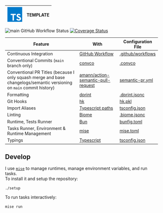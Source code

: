 | <img alt='ts icon' width='50' src='https://raw.githubusercontent.com/devicons/devicon/master/icons/typescript/typescript-original.svg'/> | TEMPLATE |
| ---------------------------------------------------------------------------------------------------------------------------------------- | -------- |

![main GitHub Workflow Status](https://img.shields.io/github/actions/workflow/status/sripwoud/ts-template/main.yml?branch=main&label=main)
[![Coverage Status](https://coveralls.io/repos/github/sripwoud/ts-template/badge.svg?branch=main)](https://coveralls.io/github/sripwoud/ts-template?branch=main)

| Feature                                                                                                               | With                                                                                         | Configuration File                                                                                                    |
| --------------------------------------------------------------------------------------------------------------------- | -------------------------------------------------------------------------------------------- | --------------------------------------------------------------------------------------------------------------------- |
| Continuous Integration                                                                                                | [GitHub Workflow](https://docs.github.com/en/actions/using-workflows)                        | [.github/workflows](./.github/workflows)                                                                              |
| Conventional Commits (`main` branch only)                                                                             | [convco](https://github.com/convco/convco)                                                   | [.convco](./.convco)                                                                                                  |
| Conventional PR Titles (because I only squash merge and base changelogs/semantic versioning on `main` commit history) | [amann/action-semantic-pull-request](https://github.com/amannn/action-semantic-pull-request) | [semantic-pr.yml](./.github/workflows/semantic-pr.yml)                                                                |
| Formatting                                                                                                            | [dprint](https://dprint.dev/)                                                                | [.dprint.jsonc](./.biome.json)                                                                                        |
| Git Hooks                                                                                                             | [hk](https://hk.jdx.dev/)                                                                    | [hk.pkl](./hk.pkl)                                                                                                    |
| Import Aliases                                                                                                        | [Typescript paths](https://www.typescriptlang.org/tsconfig#paths)                            | [tsconfig.json](https://github.com/r1oga/ts-template/blob/5d6983a6d28429b9dd256edf40bad5ee48c33d9c/tsconfig.json#L26) |
| Linting                                                                                                               | [Biome](https://biomejs.dev/)                                                                | [.biome.jsonc](./.biome.jsonc)                                                                                        |
| Runtime, Tests Runner                                                                                                 | [Bun](https://bun.sh)                                                                        | [bunfig.toml](./bunfig.toml)                                                                                          |
| Tasks Runner, Environment & Runtime Management                                                                        | [mise](https://mise.dev/)                                                                    | [mise.toml](./mise.toml)                                                                                              |
| Typings                                                                                                               | [Typescript](https://www.typescriptlang.org/)                                                | [tsconfig.json](./tsconfig.json)                                                                                      |

## Develop

I use [`mise`](https://mise.jdx.dev) to manage runtimes, manage environment variables, and run tasks.\
To install it and setup the repository:

```commandline
./setup
```

To run tasks interactively:

```commandline
mise run
```

